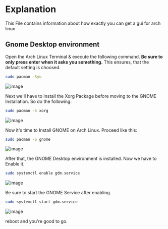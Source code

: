 # Explanation
This File contains information about how exactly you can get a gui for arch linux

## Gnome Desktop environment
Open the Arch Linux Terminal & execute the following command.
**Be sure to only press enter when it asks you something.**
This ensures, that the default setting is choosed.

```bash
sudo pacman -Syu
```

![image](https://github.com/H14d3n/windows-account-creator/assets/146072924/78ec8ff5-2913-448b-940b-014cad1fbaff)

Next we'll have to Install the Xorg Package before moving to the GNOME Installation. 
So do the following:

```bash
sudo pacman -S xorg
```

![image](https://github.com/H14d3n/windows-account-creator/assets/146072924/72134193-17eb-4bd7-84e5-c13c4ba28d55)

Now it's time to Install GNOME on Arch Linux. 
Proceed like this:

```bash
sudo pacman -S gnome
```

![image](https://github.com/H14d3n/windows-account-creator/assets/146072924/0c8f9036-062a-4be9-b2e7-1567cebcf81d)

After that, the GNOME Desktop environment is installed. Now we have to Enable it.

```bash
sudo systemctl enable gdm.service
```
![image](https://github.com/H14d3n/windows-account-creator/assets/146072924/329b636e-16f2-47da-bcf3-cd414aeda093)

Be sure to start the GNOME Service after enabling.

```bash
sudo systemctl start gdm.service
```

![image](https://github.com/H14d3n/windows-account-creator/assets/146072924/310ce83c-ec35-478c-bfab-a89aa61c58a8)

reboot and you're good to go.




